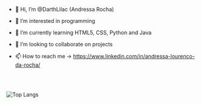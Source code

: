 - 👋 Hi, I’m @DarthLilac (Andressa Rocha)
- 👀 I’m interested in programming
- 🌱 I’m currently learning HTML5, CSS, Python and Java
- 💞️ I’m looking to collaborate on projects

- 📫 How to reach me -> https://www.linkedin.com/in/andressa-lourenco-da-rocha/

<!---
DarthLilac/DarthLilac is a ✨ special ✨ repository because its `README.md` (this file) appears on your GitHub profile.
You can click the Preview link to take a look at your changes.
--->



<br>
<br>

![Top Langs](https://github-readme-stats.vercel.app/api/top-langs/?username=DarthLilac&layout=compact)

